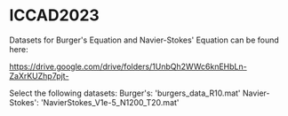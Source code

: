 # ICCAD2023

Datasets for Burger's Equation and Navier-Stokes' Equation can be found here:

https://drive.google.com/drive/folders/1UnbQh2WWc6knEHbLn-ZaXrKUZhp7pjt-

Select the following datasets:
Burger's: 'burgers_data_R10.mat'
Navier-Stokes': 'NavierStokes_V1e-5_N1200_T20.mat'

